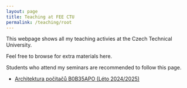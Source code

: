 ```yaml
---
layout: page
title: Teaching at FEE CTU
permalink: /teaching/root
---
```


This webpage shows all my teaching activies at the Czech Technical University.

Feel free to browse for extra materials here.

Students who attend my seminars are recommended to follow this page.

- [Architektura počítačů B0B35APO (Léto 2024/2025)](/teaching/apo-s-24.html)